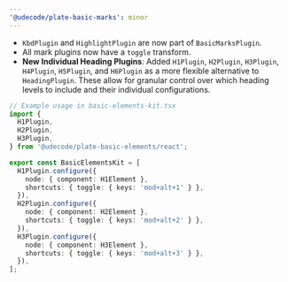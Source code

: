 ```yaml
---
'@udecode/plate-basic-marks': minor
---
```


- `KbdPlugin` and `HighlightPlugin` are now part of `BasicMarksPlugin`.
- All mark plugins now have a `toggle` transform.
- **New Individual Heading Plugins**: Added `H1Plugin`, `H2Plugin`, `H3Plugin`, `H4Plugin`, `H5Plugin`, and `H6Plugin` as a more flexible alternative to `HeadingPlugin`. These allow for granular control over which heading levels to include and their individual configurations.

```ts
// Example usage in basic-elements-kit.tsx
import {
  H1Plugin,
  H2Plugin,
  H3Plugin,
} from '@udecode/plate-basic-elements/react';

export const BasicElementsKit = [
  H1Plugin.configure({
    node: { component: H1Element },
    shortcuts: { toggle: { keys: 'mod+alt+1' } },
  }),
  H2Plugin.configure({
    node: { component: H2Element },
    shortcuts: { toggle: { keys: 'mod+alt+2' } },
  }),
  H3Plugin.configure({
    node: { component: H3Element },
    shortcuts: { toggle: { keys: 'mod+alt+3' } },
  }),
];
```
